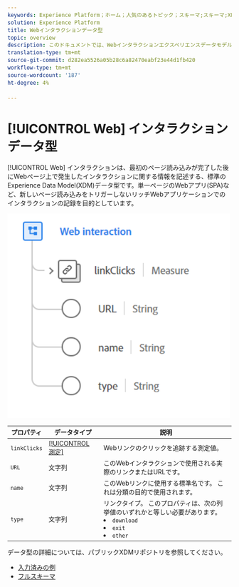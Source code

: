 ```yaml
---
keywords: Experience Platform；ホーム；人気のあるトピック；スキーマ;スキーマ;XDM；フィールド；スキーマ;スキーマ;Webインタラクション；データ型；データ型；
solution: Experience Platform
title: Webインタラクションデータ型
topic: overview
description: このドキュメントでは、Webインタラクションエクスペリエンスデータモデル(XDM)のデータタイプの概要を説明します。
translation-type: tm+mt
source-git-commit: d282ea5526a05b28c6a82470eabf23e44d1fb420
workflow-type: tm+mt
source-wordcount: '187'
ht-degree: 4%

---
```



# [!UICONTROL Web] インタラクションデータ型

[!UICONTROL Web] インタラクションは、最初のページ読み込みが完了した後にWebページ上で発生したインタラクションに関する情報を記述する、標準のExperience Data Model(XDM)データ型です。単一ページのWebアプリ(SPA)など、新しいページ読み込みをトリガーしないリッチWebアプリケーションでのインタラクションの記録を目的としています。

<img src="../images/data-types/web-interaction.PNG" width="500" /><br />

| プロパティ | データタイプ | 説明 |
| --- | --- | --- |
| `linkClicks` | [[!UICONTROL 測定]](./measure.md) | Webリンクのクリックを追跡する測定値。 |
| `URL` | 文字列 | このWebインタラクションで使用される実際のリンクまたはURLです。 |
| `name` | 文字列 | このWebリンクに使用する標準名です。 これは分類の目的で使用されます。 |
| `type` | 文字列 | リンクタイプ。 このプロパティは、次の列挙値のいずれかと等しい必要があります。 <li> `download` </li> <li> `exit` </li> <li> `other` </li> |

データ型の詳細については、パブリックXDMリポジトリを参照してください。

* [入力済みの例](https://github.com/adobe/xdm/blob/master/components/datatypes/web/webinteraction.example.1.json)
* [フルスキーマ](https://github.com/adobe/xdm/blob/master/components/datatypes/web/webinteraction.schema.json)